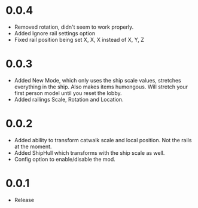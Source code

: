 # 0.0.4
- Removed rotation, didn't seem to work properly.
- Added Ignore rail settings option
- Fixed rail position being set X, X, X instead of X, Y, Z

# 0.0.3
- Added New Mode, which only uses the ship scale values, stretches everything in the ship. Also makes items humongous. Will stretch your first person model until you reset the lobby. 
- Added railings Scale, Rotation and Location. 

# 0.0.2
- Added ability to transform catwalk scale and local position. Not the rails at the moment.
- Added ShipHull which transforms with the ship scale as well.
- Config option to enable/disable the mod.

# 0.0.1
- Release